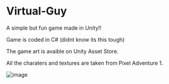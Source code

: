# Virtual-Guy
A simple but fun game made in Unity!!

Game is coded in C# (didnt know its this tough)

The game art is avaible on Unity Asset Store.

All the charaters and textures are taken from Pixel Adventure 1.

![image](https://user-images.githubusercontent.com/85052821/162703724-c3917368-6cd6-4407-a405-9442b01943d8.png)
